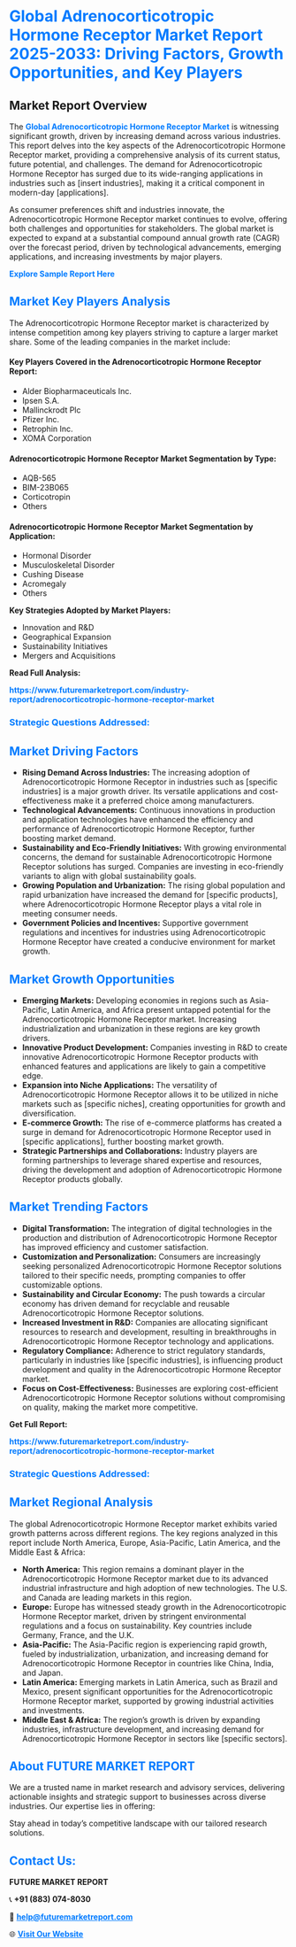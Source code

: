 <h1 style="color: #007BFF;">Global Adrenocorticotropic Hormone Receptor Market Report 2025-2033: Driving Factors, Growth Opportunities, and Key Players</h1>

<section id="overview">
<h2>Market Report Overview</h2>
<p>The <a href="https://www.futuremarketreport.com/industry-report/adrenocorticotropic-hormone-receptor-market" style="color: #007BFF; text-decoration: none;"><strong>Global Adrenocorticotropic Hormone Receptor Market</strong></a> is witnessing significant growth, driven by increasing demand across various industries. This report delves into the key aspects of the Adrenocorticotropic Hormone Receptor market, providing a comprehensive analysis of its current status, future potential, and challenges. The demand for Adrenocorticotropic Hormone Receptor has surged due to its wide-ranging applications in industries such as [insert industries], making it a critical component in modern-day [applications].</p>
<p>As consumer preferences shift and industries innovate, the Adrenocorticotropic Hormone Receptor market continues to evolve, offering both challenges and opportunities for stakeholders. The global market is expected to expand at a substantial compound annual growth rate (CAGR) over the forecast period, driven by technological advancements, emerging applications, and increasing investments by major players.</p>
</section>

<section id="overview">
<p><a href="https://www.futuremarketreport.com/request-sample/reportId=53125" style="color: #007BFF; text-decoration: none;"><strong>Explore Sample Report Here</strong></a></p>
</section>

<section id="key-players">
<h2 style="color: #007BFF;">Market Key Players Analysis</h2>
<p>The Adrenocorticotropic Hormone Receptor market is characterized by intense competition among key players striving to capture a larger market share. Some of the leading companies in the market include:</p>
<h4>Key Players Covered in the Adrenocorticotropic Hormone Receptor Report:</h4>
<ul><li>Alder Biopharmaceuticals Inc.</li><li>Ipsen S.A.</li><li>Mallinckrodt Plc</li><li>Pfizer Inc.</li><li>Retrophin Inc.</li><li>XOMA Corporation</li></ul>
<h4>Adrenocorticotropic Hormone Receptor Market Segmentation by Type:</h4>
<ul><li>AQB-565</li><li>BIM-23B065</li><li>Corticotropin</li><li>Others</li></ul>

<h4>Adrenocorticotropic Hormone Receptor Market Segmentation by Application:</h4>
<ul><li>Hormonal Disorder</li><li>Musculoskeletal Disorder</li><li>Cushing Disease</li><li>Acromegaly</li><li>Others</li></ul>
<p><strong>Key Strategies Adopted by Market Players:</strong></p>
<ul>
<li>Innovation and R&D</li>
<li>Geographical Expansion</li>
<li>Sustainability Initiatives</li>
<li>Mergers and Acquisitions</li>
</ul>
</section>

<section>
<p><strong>Read Full Analysis: </strong></p><a href="https://www.futuremarketreport.com/industry-report/adrenocorticotropic-hormone-receptor-market" style="color: #007BFF; text-decoration: none;"><strong>https://www.futuremarketreport.com/industry-report/adrenocorticotropic-hormone-receptor-market</strong></a>
<h3 style="color: #007BFF;">Strategic Questions Addressed:</h3>
</section>

<section id="driving-factors">
<h2 style="color: #007BFF;">Market Driving Factors</h2>
<ul>
<li><strong>Rising Demand Across Industries:</strong> The increasing adoption of Adrenocorticotropic Hormone Receptor in industries such as [specific industries] is a major growth driver. Its versatile applications and cost-effectiveness make it a preferred choice among manufacturers.</li>
<li><strong>Technological Advancements:</strong> Continuous innovations in production and application technologies have enhanced the efficiency and performance of Adrenocorticotropic Hormone Receptor, further boosting market demand.</li>
<li><strong>Sustainability and Eco-Friendly Initiatives:</strong> With growing environmental concerns, the demand for sustainable Adrenocorticotropic Hormone Receptor solutions has surged. Companies are investing in eco-friendly variants to align with global sustainability goals.</li>
<li><strong>Growing Population and Urbanization:</strong> The rising global population and rapid urbanization have increased the demand for [specific products], where Adrenocorticotropic Hormone Receptor plays a vital role in meeting consumer needs.</li>
<li><strong>Government Policies and Incentives:</strong> Supportive government regulations and incentives for industries using Adrenocorticotropic Hormone Receptor have created a conducive environment for market growth.</li>
</ul>
</section>

<section id="growth-opportunities">
<h2 style="color: #007BFF;">Market Growth Opportunities</h2>
<ul>
<li><strong>Emerging Markets:</strong> Developing economies in regions such as Asia-Pacific, Latin America, and Africa present untapped potential for the Adrenocorticotropic Hormone Receptor market. Increasing industrialization and urbanization in these regions are key growth drivers.</li>
<li><strong>Innovative Product Development:</strong> Companies investing in R&D to create innovative Adrenocorticotropic Hormone Receptor products with enhanced features and applications are likely to gain a competitive edge.</li>
<li><strong>Expansion into Niche Applications:</strong> The versatility of Adrenocorticotropic Hormone Receptor allows it to be utilized in niche markets such as [specific niches], creating opportunities for growth and diversification.</li>
<li><strong>E-commerce Growth:</strong> The rise of e-commerce platforms has created a surge in demand for Adrenocorticotropic Hormone Receptor used in [specific applications], further boosting market growth.</li>
<li><strong>Strategic Partnerships and Collaborations:</strong> Industry players are forming partnerships to leverage shared expertise and resources, driving the development and adoption of Adrenocorticotropic Hormone Receptor products globally.</li>
</ul>
</section>

<section id="trending-factors">
<h2 style="color: #007BFF;">Market Trending Factors</h2>
<ul>
<li><strong>Digital Transformation:</strong> The integration of digital technologies in the production and distribution of Adrenocorticotropic Hormone Receptor has improved efficiency and customer satisfaction.</li>
<li><strong>Customization and Personalization:</strong> Consumers are increasingly seeking personalized Adrenocorticotropic Hormone Receptor solutions tailored to their specific needs, prompting companies to offer customizable options.</li>
<li><strong>Sustainability and Circular Economy:</strong> The push towards a circular economy has driven demand for recyclable and reusable Adrenocorticotropic Hormone Receptor solutions.</li>
<li><strong>Increased Investment in R&D:</strong> Companies are allocating significant resources to research and development, resulting in breakthroughs in Adrenocorticotropic Hormone Receptor technology and applications.</li>
<li><strong>Regulatory Compliance:</strong> Adherence to strict regulatory standards, particularly in industries like [specific industries], is influencing product development and quality in the Adrenocorticotropic Hormone Receptor market.</li>
<li><strong>Focus on Cost-Effectiveness:</strong> Businesses are exploring cost-efficient Adrenocorticotropic Hormone Receptor solutions without compromising on quality, making the market more competitive.</li>
</ul>
</section>

<section>
<p><strong>Get Full Report: </strong></p><a href="https://www.futuremarketreport.com/industry-report/adrenocorticotropic-hormone-receptor-market" style="color: #007BFF; text-decoration: none;"><strong>https://www.futuremarketreport.com/industry-report/adrenocorticotropic-hormone-receptor-market</strong></a>
<h3 style="color: #007BFF;">Strategic Questions Addressed:</h3>
</section>


<section id="regional-analysis">
<h2 style="color: #007BFF;">Market Regional Analysis</h2>
<p>The global Adrenocorticotropic Hormone Receptor market exhibits varied growth patterns across different regions. The key regions analyzed in this report include North America, Europe, Asia-Pacific, Latin America, and the Middle East & Africa:</p>
<ul>
<li><strong>North America:</strong> This region remains a dominant player in the Adrenocorticotropic Hormone Receptor market due to its advanced industrial infrastructure and high adoption of new technologies. The U.S. and Canada are leading markets in this region.</li>
<li><strong>Europe:</strong> Europe has witnessed steady growth in the Adrenocorticotropic Hormone Receptor market, driven by stringent environmental regulations and a focus on sustainability. Key countries include Germany, France, and the U.K.</li>
<li><strong>Asia-Pacific:</strong> The Asia-Pacific region is experiencing rapid growth, fueled by industrialization, urbanization, and increasing demand for Adrenocorticotropic Hormone Receptor in countries like China, India, and Japan.</li>
<li><strong>Latin America:</strong> Emerging markets in Latin America, such as Brazil and Mexico, present significant opportunities for the Adrenocorticotropic Hormone Receptor market, supported by growing industrial activities and investments.</li>
<li><strong>Middle East & Africa:</strong> The region’s growth is driven by expanding industries, infrastructure development, and increasing demand for Adrenocorticotropic Hormone Receptor in sectors like [specific sectors].</li>
</ul>
</section>

<footer>
<h2 style="color: #007BFF;">About FUTURE MARKET REPORT</h2>
<p>We are a trusted name in market research and advisory services, delivering actionable insights and strategic support to businesses across diverse industries. Our expertise lies in offering:</p>

<p>Stay ahead in today’s competitive landscape with our tailored research solutions.</p>

<h2 style="color: #007BFF;">Contact Us:</h2>
<p><strong>FUTURE MARKET REPORT</strong></p>
<p>📞 <strong>+91 (883) 074-8030</strong></p>
<p>📧 <strong><a href="mailto:help@futuremarketreport.com" style="color: #007BFF;">help@futuremarketreport.com</a></strong></p>
<p>🌐 <strong><a href="https://www.futuremarketreport.com/" style="color: #007BFF;">Visit Our Website</a></strong></p>
</footer>